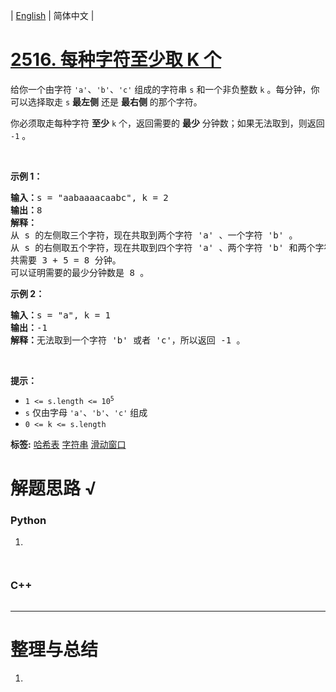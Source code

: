 | [English](README_EN.md) | 简体中文 |

# [2516. 每种字符至少取 K 个](https://leetcode.cn/problems/take-k-of-each-character-from-left-and-right)
<p>给你一个由字符 <code>'a'</code>、<code>'b'</code>、<code>'c'</code> 组成的字符串 <code>s</code> 和一个非负整数 <code>k</code> 。每分钟，你可以选择取走 <code>s</code> <strong>最左侧</strong> 还是 <strong>最右侧</strong> 的那个字符。</p>

<p>你必须取走每种字符 <strong>至少</strong> <code>k</code> 个，返回需要的 <strong>最少</strong> 分钟数；如果无法取到，则返回<em> </em><code>-1</code> 。</p>

<p>&nbsp;</p>

<p><strong>示例 1：</strong></p>

<pre>
<strong>输入：</strong>s = "aabaaaacaabc", k = 2
<strong>输出：</strong>8
<strong>解释：</strong>
从 s 的左侧取三个字符，现在共取到两个字符 'a' 、一个字符 'b' 。
从 s 的右侧取五个字符，现在共取到四个字符 'a' 、两个字符 'b' 和两个字符 'c' 。
共需要 3 + 5 = 8 分钟。
可以证明需要的最少分钟数是 8 。
</pre>

<p><strong>示例 2：</strong></p>

<pre>
<strong>输入：</strong>s = "a", k = 1
<strong>输出：</strong>-1
<strong>解释：</strong>无法取到一个字符 'b' 或者 'c'，所以返回 -1 。
</pre>

<p>&nbsp;</p>

<p><strong>提示：</strong></p>

<ul>
	<li><code>1 &lt;= s.length &lt;= 10<sup>5</sup></code></li>
	<li><code>s</code> 仅由字母 <code>'a'</code>、<code>'b'</code>、<code>'c'</code> 组成</li>
	<li><code>0 &lt;= k &lt;= s.length</code></li>
</ul>

**标签:**  [哈希表](https://leetcode.cn/tag/hash-table) [字符串](https://leetcode.cn/tag/string) [滑动窗口](https://leetcode.cn/tag/sliding-window) 
# 解题思路 √

### Python

1. 

```python

```


```python

```

### C++

```cpp

```

---



# 整理与总结

1. 